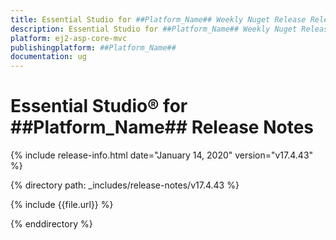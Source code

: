 ```yaml
---
title: Essential Studio for ##Platform_Name## Weekly Nuget Release Release Notes  
description: Essential Studio for ##Platform_Name## Weekly Nuget Release Release Notes  
platform: ej2-asp-core-mvc
publishingplatform: ##Platform_Name##
documentation: ug
---
```


# Essential Studio&reg; for  ##Platform_Name##  Release Notes  

{% include release-info.html date="January 14, 2020"   version="v17.4.43"  %} 

{% directory path: _includes/release-notes/v17.4.43 %}

{% include {{file.url}} %}

{% enddirectory %}
